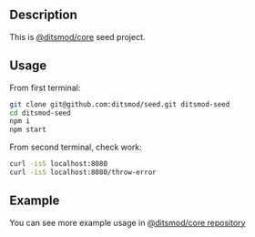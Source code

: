 ## Description

This is [@ditsmod/core](https://github.com/ditsmod/core) seed project.

## Usage

From first terminal:

```bash
git clone git@github.com:ditsmod/seed.git ditsmod-seed
cd ditsmod-seed
npm i
npm start
```

From second terminal, check work:

```bash
curl -isS localhost:8080
curl -isS localhost:8080/throw-error
```

## Example

You can see more example usage in [@ditsmod/core repository](https://github.com/ditsmod/core/tree/master/examples)
